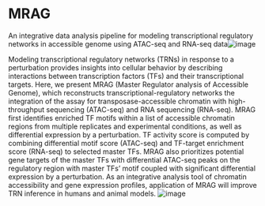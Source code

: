 # MRAG
An integrative data analysis pipeline for modeling transcriptional regulatory networks in accessible genome using ATAC-seq and RNA-seq data![image](https://github.com/Cherry-Kim/MRAG/assets/64776690/24f8557c-23f1-41be-83bf-b9b88c0cd9dc)


Modeling transcriptional regulatory networks (TRNs) in response to a perturbation provides insights into cellular behavior by describing interactions between transcription factors (TFs) and their transcriptional targets. Here, we present MRAG (Master Regulator analysis of Accessible Genome), which reconstructs transcriptional-regulatory networks the integration of the assay for transposase-accessible chromatin with high-throughput sequencing (ATAC-seq) and RNA sequencing (RNA-seq). MRAG first identifies enriched TF motifs within a list of accessible chromatin regions from multiple replicates and experimental conditions, as well as differential expression by a perturbation. TF activity score is computed by combining differential motif score (ATAC-seq) and TF-target enrichment score (RNA-seq) to selected master TFs. MRAG also prioritizes potential gene targets of the master TFs with differential ATAC-seq peaks on the regulatory region with master TFs’ motif coupled with significant differential expression by a perturbation. As an integrative analysis tool of chromatin accessibility and gene expression profiles, application of MRAG will improve TRN inference in humans and animal models.
![image](https://github.com/Cherry-Kim/MRAG/assets/64776690/9ee72faa-fcd6-4e9c-8600-933cf52b93ea)

